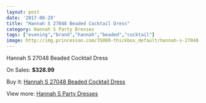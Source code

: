 ```yaml
---
layout: post
date: '2017-08-29'
title: "Hannah S 27048 Beaded Cocktail Dress"
category: Hannah S Party Dresses
tags: ["evening","brand","hannah","beaded","cocktail"]
image: http://img.princessan.com/35088-thickbox_default/hannah-s-27048-beaded-cocktail-dress.jpg
---
```

Hannah S 27048 Beaded Cocktail Dress

On Sales: **$328.99**
<a href="https://www.princessan.com/en/16432-hannah-s-27048-beaded-cocktail-dress.html"><amp-img layout="responsive" width="600" height="600" src="//img.princessan.com/35088-thickbox_default/hannah-s-27048-beaded-cocktail-dress.jpg" alt="Hannah S 27048 Beaded Cocktail Dress 0" /></a>
<a href="https://www.princessan.com/en/16432-hannah-s-27048-beaded-cocktail-dress.html"><amp-img layout="responsive" width="600" height="600" src="//img.princessan.com/35090-thickbox_default/hannah-s-27048-beaded-cocktail-dress.jpg" alt="Hannah S 27048 Beaded Cocktail Dress 1" /></a>
<a href="https://www.princessan.com/en/16432-hannah-s-27048-beaded-cocktail-dress.html"><amp-img layout="responsive" width="600" height="600" src="//img.princessan.com/35089-thickbox_default/hannah-s-27048-beaded-cocktail-dress.jpg" alt="Hannah S 27048 Beaded Cocktail Dress 2" /></a>

Buy it: [Hannah S 27048 Beaded Cocktail Dress](https://www.princessan.com/en/16432-hannah-s-27048-beaded-cocktail-dress.html "Hannah S 27048 Beaded Cocktail Dress")

View more: [Hannah S Party Dresses](https://www.princessan.com/en/137- "Hannah S Party Dresses")
